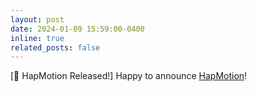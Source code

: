 ```yaml
---
layout: post
date: 2024-01-09 15:59:00-0400
inline: true
related_posts: false
---
```


[📣 HapMotion Released!] Happy to announce [HapMotion](https://link.springer.com/article/10.1007/s10055-023-00910-z#citeas)! 
